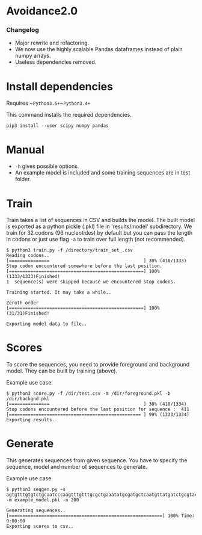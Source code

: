 # Avoidance2.0
### Changelog
 - Major rewrite and refactoring. 
 - We now use the highly scalable Pandas dataframes instead of plain numpy arrays.
 - Useless dependencies removed.



# Install dependencies 
Requires ~`Python3.6+`~`Python3.4+`

This command installs the required dependencies.

`pip3 install --user scipy numpy pandas `


# Manual
  - `-h` gives possible options.
  - An example model is included and some training sequences are in test folder.


# Train
Train takes a list of sequences in CSV and builds the model. The built model is 
exported as a python pickle (.pkl) file in 'results/model' subdirectory.
We train for 32 codons (96 nucleotides) by default but you can pass the length
in codons or just use flag `-a` to train over full length (not recommended).


```console
$ python3 train.py -f /directory/train_set_.csv 
Reading codons..
[===============                                   ] 30% (410/1333)
Stop codon encountered somewhere before the last position.
[==================================================] 100% (1333/1333)Finished!
1  sequence(s) were skipped because we encountered stop codons.

Training started. It may take a while..

Zeroth order
[==================================================] 100% (31/31)Finished!

Exporting model data to file..

```

# Scores
To score the sequences, you need to provide foreground and background model.
They can be built by training (above).


Example use case:
```console
$ python3 score.py -f /dir/test.csv -m /dir/foreground.pkl -b /dir/backgnd.pkl
[===============                                   ] 30% (410/1334)
Stop codons encountered before the last position for sequence :  411
[================================================= ] 99% (1333/1334)
Exporting results..

```



# Generate
This generates sequences from given sequence. You have to specify the sequence,
model and number of sequences to generate.


Example use case:
```console
$ python3 seqgen.py -s 
agtgtttgtgtctgcaatcccaagtttgtttgcgctgaaatatgcgatgctcaatgttatgatctgcgtactaagccgcagatcatagtgggaact 
-m example_model.pkl -n 200 

Generating sequences..
[=========================================================] 100% Time:  0:00:00
Exporting scores to csv..
```
